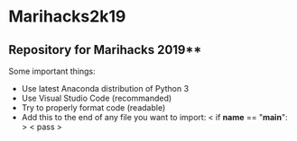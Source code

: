 # Marihacks2k19
## Repository for Marihacks 2019**

Some important things:
- Use latest Anaconda distribution of Python 3
- Use Visual Studio Code (recommanded)
- Try to properly format code (readable)
- Add this to the end of any file you want to import:
< if __name__ == "__main__": >
<   pass >

